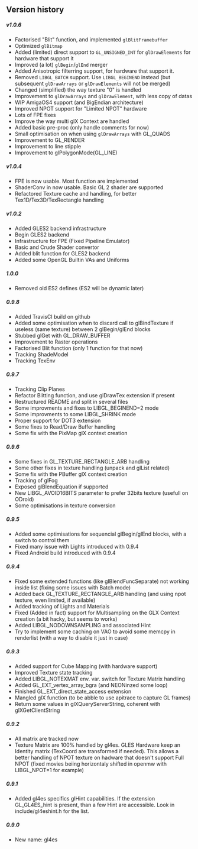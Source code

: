 Version history
----
##### v1.0.6
* Factorised "Blit" function, and implemented `glBlitFramebuffer`
* Optimized `glBitmap`
* Added (limited) direct support to `GL_UNSIGNED_INT` for `glDrawElements` for hardware that support it
* Improved (a lot) `glBegin`/`glEnd` merger
* Added Anisotropic filterring support, for hardware that support it.
* Removed `LIBGL_BATCH` support. Use `LIBGL_BEGINEND` instead (but subsequent `glDrawArrays` or `glDrawElements` will not be merged)
* Changed (simplified) the way texture "0" is handled
* Improvement to `glDrawArrays` and `glDrawElement`, with less copy of datas
* WIP AmigaOS4 support (and BigEndian architecture)
* Improved NPOT support for "Limited NPOT" hardware
* Lots of FPE fixes
* Improve the way multi glX Context are handled
* Added basic pre-proc (only handle comments for now)
* Small optimisation on when using `glDrawArrays` with GL_QUADS
* Improvement to GL_RENDER
* Improvement to line stipple
* Improvement to glPolygonMode(GL_LINE)
 
##### v1.0.4
 * FPE is now usable. Most function are implemented
 * ShaderConv in now usable. Basic GL 2 shader are supported
 * Refactored Texture cache and handling, for better Tex1D/Tex3D/TexRectangle handling

##### v1.0.2
 * Added GLES2 backend infrastructure
 * Begin GLES2 backend
 * Infrastructure for FPE (Fixed Pipeline Emulator)
 * Basic and Crude Shader convertor
 * Added blit function for GLES2 backend
 * Added some OpenGL Builtin VAs and Uniforms

##### 1.0.0
 * Removed old ES2 defines (ES2 will be dynamic later)

##### 0.9.8
 * Added TravisCI build on github
 * Added some optimisation when to discard call to glBindTexture if useless (same texture) between 2 glBegin/glEnd blocks
 * Stubbed glGet with GL_DRAW_BUFFER
 * Improvement to Raster operations
 * Factorised Blit function (only 1 function for that now)
 * Tracking ShadeModel
 * Tracking TexEnv
 
##### 0.9.7
 * Tracking Clip Planes
 * Refactor Blitting function, and use glDrawTex extension if present
 * Restructured README and split in several files
 * Some improvments and fixes to LIBGL_BEGINEND=2 mode
 * Some improvments to some LIBGL_SHRINK mode
 * Proper support for DOT3 extension
 * Some fixes to Read/Draw Buffer handling
 * Some fix with the PixMap glX context creation
 
##### 0.9.6
 * Some fixes in GL_TEXTURE_RECTANGLE_ARB handling
 * Some other fixes in texture handling (unpack and glList related)
 * Some fix with the PBuffer glX context creation
 * Tracking of glFog
 * Exposed glBlendEquation if supported
 * New LIBGL_AVOID16BITS parameter to prefer 32bits texture (usefull on ODroid)
 * Some optimisations in texture conversion

##### 0.9.5
 * Added some optimisations for sequencial glBegin/glEnd blocks, with a switch to control them
 * Fixed many issue with Lights introduced with 0.9.4
 * Fixed Android build introduced with 0.9.4

##### 0.9.4
 * Fixed some extended functions (like glBlendFuncSeparate) not working inside list (fixing some issues with Batch mode)
 * Added back GL_TEXTURE_RECTANGLE_ARB handling (and using npot texture, even limited, if available)
 * Added tracking of Lights and Materials
 * Fixed (Added in fact) support for Multisampling on the GLX Context creation (a bit hacky, but seems to works)
 * Added LIBGL_NODOWNSAMPLING and associated Hint
 * Try to implement some caching on VAO to avoid some memcpy in renderlist (with a way to disable it just in case)

##### 0.9.3
 * Added support for Cube Mapping (with hardware support)
 * Improved Texture state tracking
 * Added LIBGL_NOTEXMAT env. var. switch for Texture Matrix handling
 * Added GL_EXT_vertex_array_bgra (and NEONinzed some loop)
 * Finished GL_EXT_direct_state_access extension
 * Mangled glX function (to be abble to use apitrace to capture GL frames)
 * Return some values in glXQueryServerString, coherent with glXGetClientString

##### 0.9.2
 * All matrix are tracked now
 * Texture Matrix are 100% handled by gl4es. GLES Hardware keep an Identity matrix (TexCoord are transformed if needed). This allows a better handling of NPOT texture on hadware that doesn't support Full NPOT (fixed movies beiing horizontaly shifted in openmw with LIBGL_NPOT=1 for example)

##### 0.9.1
 * Added gl4es specifics glHint capabilities. If the extension GL_GL4ES_hint is present, than a few Hint are accessible. Look in include/gl4eshint.h for the list.

##### 0.9.0
 * New name: gl4es
